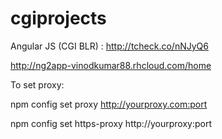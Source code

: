 # cgiprojects

Angular JS (CGI BLR) : http://tcheck.co/nNJyQ6

http://ng2app-vinodkumar88.rhcloud.com/home

To set proxy:

npm config set proxy http://yourproxy.com:port
 
npm config set https-proxy http://yourproxy:port